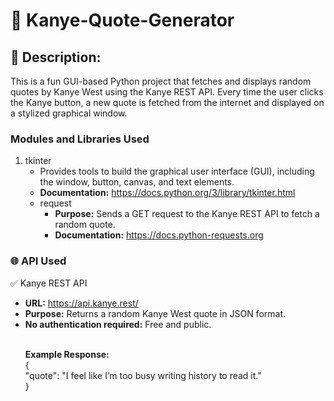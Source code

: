 # 🎤 Kanye-Quote-Generator
<h2>🔎 Description:</h2>
<p>This is a fun GUI-based Python project that fetches and displays random quotes by Kanye West using the Kanye REST API. Every time the user clicks the Kanye button, a new quote is fetched from the internet and displayed on a stylized graphical window.</p>
<h3>Modules and Libraries Used</h3>
<ol>
  <li>tkinter
    <ul>
      <li>Provides tools to build the graphical user interface (GUI), including the window, button, canvas, and text elements.</li>
      <li><strong>Documentation:</strong> <a href="https://docs.python.org/3/library/tkinter.html" target="_blank">https://docs.python.org/3/library/tkinter.html</a></li>
  </li>
    <li>request
      <ul>
        <li><strong>Purpose:</strong> Sends a GET request to the Kanye REST API to fetch a random quote.</li>
        <li><strong>Documentation:</strong> <a href="https://docs.python-requests.org" target="_blank">https://docs.python-requests.org</a></li>
    </li>
</ol>
<h3>🌐 API Used</h3>
<p>✅ Kanye REST API</p>
<ul>
  <li><strong>URL:</strong> <a href="https://api.kanye.rest/" target="_blank">https://api.kanye.rest/</a></li>
  <li><strong>Purpose:</strong> Returns a random Kanye West quote in JSON format.</li>
  <li><strong>No authentication required:</strong> Free and public.</li><br>
  <p><strong>Example Response:</strong><br>
    {<br>
      "quote": "I feel like I’m too busy writing history to read it."<br>
    }<br>
  </p>
</ul>










